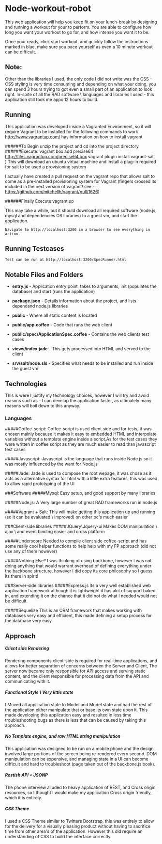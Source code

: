 Node-workout-robot
=========================

This web application will help you keep fit on your lunch-break by designing and running a workout for your to perform.
You are able to configure how long you want your workout to go for, and how intense you want it to be.

Once your ready, click start workout, and quickly follow the instructions marked in blue, make sure you pace yourself as even a 10 minute workout can be difficult.

Note:
-----
Other than the libraries I used, the only code I did not write was the CSS - CSS styling is very time consuming and depending on what your doing, you can spend 3 hours trying to got even a small part of an application to look right.
In-spite of all the RAD software \ languages and libraries I used - this application still took me appx 12 hours to build.


Running
-------------
This application was developed inside  a Vagranted Environment, so it will require Vagrant to be installed for the following commands to work
http://www.vagrantup.com/ has information on how to install vagrant

######To Begin
	unzip the project and cd into the project directory
######Execute:
	vagrant box add precise64 http://files.vagrantup.com/precise64.box
	vagrant plugin install vagrant-salt  )
This will download an ubuntu virtual machine and install a plug-in required for salt to be used a provisioning system 

I actually have created a pull request on the vagrant repo that allows salt to come as a pre-installed provisioning system for Vagrant (fingers crossed its included in the next version of vagrant! see - https://github.com/mitchellh/vagrant/pull/1626)

######Finally Execute
	vagrant up

This may take a while, but it should download all required software (node.js, mysql and dependencies OS libraries) to a guest vm, and start the application.

	Navigate to http://localhost:3200 in a browser to see everything in action.


Running Testcases
-------------
	Test can be run at http://localhost:3200/SpecRunner.html 



Notable Files and Folders
-------------
*	__entry.js__ - Application entry point, takes to arguments, init (populates the database) and start (runs the application)

*	__package.json__ - Details information about the project, and lists dependand node.js libraries

*	__public__ - Where all static content is located

*	__public/app.coffee__ - Code that runs the web client 

*	__public/spec/ApplicationSpec.coffee__  - Contains the web clients test cases

*	__views/index.jade__ - This gets processed into HTML and  served to the client

*	__srv/salt/node.sls__ - Specifies what needs to be installed and run inside the guest vm




Technologies
-------------
This is were I justify my technology choices, however I will try and avoid reasons such as - I can develop the application faster, as ultimately many reasons will boil down to this anyway.

### Languages
#####Coffee-script:
Coffee-script is used client side and for tests, it was chosen mainly because it makes it easy to embedded HTML and interpolate variables without a template engine inside a script,As for the test cases they were written in coffee script as they are much easier to read than javascript test cases

#####Javascript:
Javascript is the language that runs inside Node.js so it was mostly influenced by the want for Node.js

#####Jade:
Jade is used to compose the root wepage, it was chose as it acts as a alternative syntax for html with a little extra features, this was used to allow rapid prototyping of the UI

###Software
#####Mysql:
Easy setup, and good support by many libraries

#####Node.js:
A Very large number of great RAD frameworks run in node.js

#####Vagrant + Salt:
This will make getting this application up and running (so it can be evaluated \ improved) on other pc's much easier

###Client-side libraries
#####JQuery\Jquery-ui
Makes DOM manipulation \ ajax \ and event binding easier and cross platform

#####Underscore
Needed to compile client side coffee-script and has some really cool helper functions to help help with my FP approach (did not use any of them however)

#####Nothing Else?
I was thinking of using backbone, however I was not doing anything that would warrant overhead of defining everything under the backbone structure, however I did copy its core philosophy so I guess its there in spirit!

###Server-side libraries
#####Express.js
Its a very well established web application framework although it is lightweight it has alot  of support baked in, and extending it on the chance that it did not do what I needed would not be difficult.

#####Sequelize
This is an ORM framework that makes working with databases very easy and efficient, this made defining a setup process for the database very easy.


Approach
-------------

##### Client side Rendering
Rendering components client-side is required for real-time applications, and allows for better separation of concerns between the Server and Client,
The server now became only responsible for API access and serving static content, and the client responsible for processing data from the API and communicating with it.

##### Functional Style \ Very little state
I Moved all application state to Model and Model.state and had the rest of the application either manipulate that or base its own state upon it.
This made developing this application easy and resulted in less time troubleshooting bugs as there is less that can be caused by taking this approach.


##### No Template engine, and raw HTML string manipulation
This application was designed to be run on a mobile phone and the design involved large portions of the screen being re-rendered every second.
DOM manipulation can be expensive, and managing state in a UI can become difficult and hard to troubleshoot (page taken out of the backbone.js book).


##### Restish API + JSONP
The phone interview alluded to heavy application of REST, and Cross origin resources, so I thought I would make my application Cross origin friendly, which it is entirely.

##### CSS Theme
I used a CSS Theme similar to Twitters Bootstrap, this was entirely to allow for the delivery for a visually pleasing product without having to sacrifice time from other area's of the application. However this did require an understanding of CSS to build the interface correctly.
